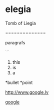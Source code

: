 # elegia
Tomb of Liegia

==============
<p>paragrafs</p>
```

1. this
2. is
3. a

*bullet
*point

http://www.google.lv

[google](http://www.google.lv)